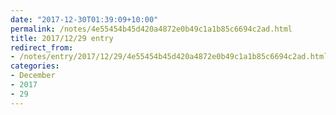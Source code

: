 ```yaml
---
date: "2017-12-30T01:39:09+10:00"
permalink: /notes/4e55454b45d420a4872e0b49c1a1b85c6694c2ad.html
title: 2017/12/29 entry
redirect_from:
- /notes/entry/2017/12/29/4e55454b45d420a4872e0b49c1a1b85c6694c2ad.html
categories:
- December
- 2017
- 29
---
```

